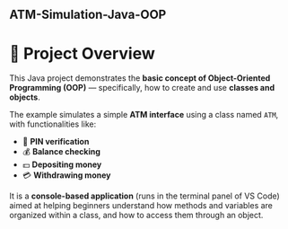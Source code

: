 ## ATM-Simulation-Java-OOP
<h1>📌 Project Overview</h1>

This Java project demonstrates the **basic concept of Object-Oriented Programming (OOP)** — specifically, how to create and use **classes and objects**.

The example simulates a simple **ATM interface** using a class named `ATM`, with functionalities like:

- 🔐 **PIN verification**
- 💰 **Balance checking**
- 💵 **Depositing money**
- 💳 **Withdrawing money**

It is a **console-based application** (runs in the terminal panel of VS Code) aimed at helping beginners understand how methods and variables are organized within a class, and how to access them through an object.
